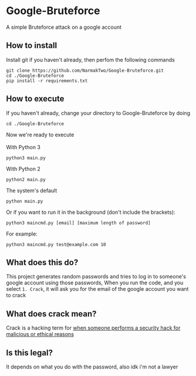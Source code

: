 # Google-Bruteforce
A simple Bruteforce attack on a google account

## How to install
Install git if you haven't already, then perfom the following commands
```
git clone https://github.com/NarmakTwo/Google-Bruteforce.git
cd ./Google-Bruteforce
pip install -r requirements.txt
```

## How to execute
If you haven't already, change your directory to Google-Bruteforce by doing
```
cd ./Google-Bruteforce
```
Now we're ready to execute<br><br>
With Python 3
```
python3 main.py
```
With Python 2
```
python2 main.py
```
The system's default
```
python main.py
```

Or if you want to run it in the background (don't include the brackets):
```
python3 maincmd.py [email] [maximum length of password]
```

For example:
```
python3 maincmd.py test@example.com 10
```


## What does this do?
This project generates random passwords and tries to log in to someone's google account using those passwords,
When you run the code, and you select `1. Crack`, it will ask you for the email of the google account you want to crack

## What does crack mean?
Crack is a hacking term for [when someone performs a security hack for malicious or ethical reasons](https://www.avast.com/c-cracking#:~:text=Cracking%20is%20when%20someone%20performs,aid%20of%20their%20technical%20wizardry.)

## Is this legal?
It depends on what you do with the password, also idk i'm not a lawyer